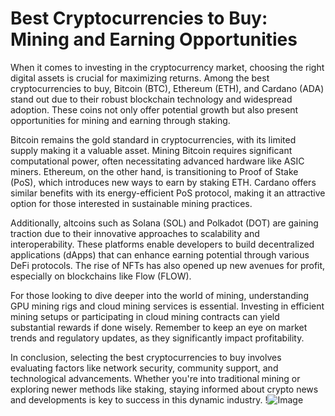 # Best Cryptocurrencies to Buy: Mining and Earning Opportunities

When it comes to investing in the cryptocurrency market, choosing the right digital assets is crucial for maximizing returns. Among the best cryptocurrencies to buy, Bitcoin (BTC), Ethereum (ETH), and Cardano (ADA) stand out due to their robust blockchain technology and widespread adoption. These coins not only offer potential growth but also present opportunities for mining and earning through staking.

Bitcoin remains the gold standard in cryptocurrencies, with its limited supply making it a valuable asset. Mining Bitcoin requires significant computational power, often necessitating advanced hardware like ASIC miners. Ethereum, on the other hand, is transitioning to Proof of Stake (PoS), which introduces new ways to earn by staking ETH. Cardano offers similar benefits with its energy-efficient PoS protocol, making it an attractive option for those interested in sustainable mining practices.

Additionally, altcoins such as Solana (SOL) and Polkadot (DOT) are gaining traction due to their innovative approaches to scalability and interoperability. These platforms enable developers to build decentralized applications (dApps) that can enhance earning potential through various DeFi protocols. The rise of NFTs has also opened up new avenues for profit, especially on blockchains like Flow (FLOW).

For those looking to dive deeper into the world of mining, understanding GPU mining rigs and cloud mining services is essential. Investing in efficient mining setups or participating in cloud mining contracts can yield substantial rewards if done wisely. Remember to keep an eye on market trends and regulatory updates, as they significantly impact profitability.

In conclusion, selecting the best cryptocurrencies to buy involves evaluating factors like network security, community support, and technological advancements. Whether you're into traditional mining or exploring newer methods like staking, staying informed about crypto news and developments is key to success in this dynamic industry. !![Image](https://github.com/user-attachments/assets/3be06921-4469-491d-bd37-5f14c53422b7)